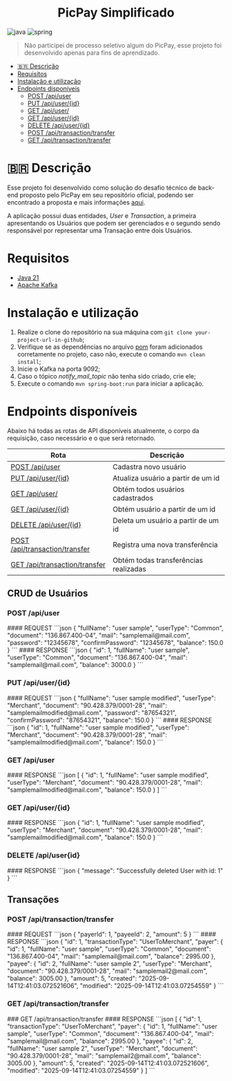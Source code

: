 [JAVA_BADGE]:https://img.shields.io/badge/java-%23ED8B00.svg?style=for-the-badge&logo=openjdk&logoColor=white
[SPRING_BADGE]: https://img.shields.io/badge/spring-%236DB33F.svg?style=for-the-badge&logo=spring&logoColor=white
<h1 align="center" style="font-weight: bold;">PicPay Simplificado</h1>

![java][JAVA_BADGE]
![spring][SPRING_BADGE]

>  Não participei de processo seletivo algum do PicPay, esse projeto foi desenvolvido apenas para fins de aprendizado.

- [🇧🇷 Descrição](#description-pt-br)
- [Requisitos](#requisites-pt-br)
- [Instalação e utilização](#install-and-use-pt-br)
- [Endpoints disponíveis](#available-endpoints-pt-br)
    - [POST /api/user](#post-user)
    - [PUT /api/user/{id}](#put-user)
    - [GET /api/user/](#get-user)
    - [GET /api/user/{id}](#get-user-by-id)
    - [DELETE /api/user/{id}](#delet-user)
    - [POST /api/transaction/transfer](#post-transaction)
    - [GET /api/transaction/transfer](#get-transactions)

<h1 id="description-pt-br">🇧🇷 Descrição</h1>

Esse projeto foi desenvolvido como solução do desafio técnico de back-end proposto pelo PicPay em seu repositório oficial, 
podendo ser encontrado a proposta e mais informações [aqui](https://github.com/PicPay/picpay-desafio-backend).

A aplicação possui duas entidades, _User_ e _Transaction_, a primeira apresentando os Usuários que podem ser gerenciados
e o segundo sendo responsável por representar uma Transação entre dois Usuários.

<h1 id="requisites-pt-br">Requisitos</h1>

- [Java 21]()
- [Apache Kafka]()

<h1 id="install-and-use-pt-br">Instalação e utilização</h1>

1. Realize o clone do repositório na sua máquina com `git clone your-project-url-in-github`;
2. Verifique se as dependências no arquivo [pom](./pom.xml) foram adicionados corretamente no projeto, caso não,
   execute o comando `mvn clean install`;
3. Inicie o Kafka na porta 9092;
4. Caso o tópico _notify_mail_topic_ não tenha sido criado, crie ele;
5. Execute o comando `mvn spring-boot:run` para iniciar a aplicação.

<h1 id="available-endpoints-pt-br">Endpoints disponíveis</h1>

Abaixo há todas as rotas de API disponíveis atualmente, o corpo da requisição, caso necessário e o que será retornado.

| Rota                                                | Descrição                             | 
|-----------------------------------------------------|---------------------------------------|
| [POST /api/user](#post-user)                        | Cadastra novo usuário                 | 
| [PUT /api/user/{id}](#put-user)                     | Atualiza usuário a partir de um id    | 
| [GET /api/user/](#get-user)                         | Obtém todos usuários cadastrados      | 
| [GET /api/user/{id}](#get-user-by-id)               | Obtém usuário a partir de um id       | 
| [DELETE /api/user/{id}](#delet-user)                | Deleta um usuário a partir de um id   | 
| [POST /api/transaction/transfer](#post-transaction) | Registra uma nova transferência       | 
| [GET /api/transaction/transfer](#get-transactions)  | Obtém todas transferências realizadas |


## CRUD de Usuários
<h3 id="post-user">POST /api/user</h3>
#### REQUEST
```json
{
    "fullName": "user sample",
    "userType": "Common",
    "document": "136.867.400-04",
    "mail": "samplemail@mail.com",
    "password": "12345678",
    "confirmPassword": "12345678",
    "balance": 150.0
}
```
#### RESPONSE
```json
{
    "id": 1,
    "fullName": "user sample",
    "userType": "Common",
    "document": "136.867.400-04",
    "mail": "samplemail@mail.com",
    "balance": 3000.0
}
```

<h3 id="put-user">PUT /api/user/{id}</h3>
#### REQUEST
```json
{
    "fullName": "user sample modified",
    "userType": "Merchant",
    "document": "90.428.379/0001-28",
    "mail": "samplemailmodified@mail.com",
    "password": "87654321",
    "confirmPassword": "87654321",
    "balance": 150.0
}
```
#### RESPONSE
```json
{
    "id": 1,
    "fullName": "user sample modified",
    "userType": "Merchant",
    "document": "90.428.379/0001-28",
    "mail": "samplemailmodified@mail.com",
    "balance": 150.0
}
```

<h3 id="get-user">GET /api/user</h3>
#### RESPONSE
```json
[
    {
      "id": 1,
      "fullName": "user sample modified",
      "userType": "Merchant",
      "document": "90.428.379/0001-28",
      "mail": "samplemailmodified@mail.com",
      "balance": 150.0
    }
]
```

<h3 id="get-user-by-id">GET /api/user/{id}</h3>
#### RESPONSE
```json
{
    "id": 1,
    "fullName": "user sample modified",
    "userType": "Merchant",
    "document": "90.428.379/0001-28",
    "mail": "samplemailmodified@mail.com",
    "balance": 150.0
}
```

<h3 id="delete-user">DELETE /api/user{id}</h3>
#### RESPONSE
```json
{
    "message": "Successfully deleted User with id: 1"
}
```

## Transações

<h3 id="post-transaction">POST /api/transaction/transfer</h3>
#### REQUEST
```json
{
    "payerId": 1,
    "payeeId": 2,
    "amount": 5
}
```
#### RESPONSE
```json
{
    "id": 1,
    "transactionType": "UserToMerchant",
    "payer": {
        "id": 1,
        "fullName": "user sample",
        "userType": "Common",
        "document": "136.867.400-04",
        "mail": "samplemail@mail.com",
        "balance": 2995.00
    },
    "payee": {
        "id": 2,
        "fullName": "user sample 2",
        "userType": "Merchant",
        "document": "90.428.379/0001-28",
        "mail": "samplemail2@mail.com",
        "balance": 3005.00
    },
    "amount": 5,
    "created": "2025-09-14T12:41:03.072521606",
    "modified": "2025-09-14T12:41:03.07254559"
}
```

<h3 id="get-transactions">GET /api/transaction/transfer</h3>
### GET /api/transaction/transfer
#### RESPONSE
```json
[
    {
        "id": 1,
        "transactionType": "UserToMerchant",
        "payer": {
            "id": 1,
            "fullName": "user sample",
            "userType": "Common",
            "document": "136.867.400-04",
            "mail": "samplemail@mail.com",
            "balance": 2995.00
        },
        "payee": {
            "id": 2,
            "fullName": "user sample 2",
            "userType": "Merchant",
            "document": "90.428.379/0001-28",
            "mail": "samplemail2@mail.com",
            "balance": 3005.00
        },
        "amount": 5,
        "created": "2025-09-14T12:41:03.072521606",
        "modified": "2025-09-14T12:41:03.07254559"
    }
]
```